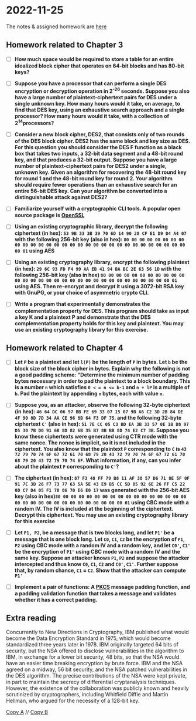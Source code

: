 # 2022-11-25

The notes & assigned homework are [here](https://uncloak.org/courses/rust+cryptography+engineering/course-2022-11-25+Session+2+Notes)

## Homework related to Chapter 3

* [ ] **How much space would be required to store a table for an entire idealized block cipher that operates on 64-bit blocks and has 80-bit keys?**

* [ ] **Suppose you have a processor that can perform a single DES encryption or decryption operation in 2<sup>-26</sup> seconds. Suppose you also have a large number of plaintext-ciphertext pairs for DES under a single unknown key. How many hours would it take, on average, to find that DES key, using an exhaustive search approach and a single processor? How many hours would it take, with a collection of 2<sup>14</sup>processors?**

* [ ] **Consider a new block cipher, DES2, that consists only of two rounds of the DES block cipher. DES2 has the same block and key size as DES. For this question you should consider the DES F function as a black box that takes two inputs, a 32-bit data segment and a 48-bit round key, and that produces a 32-bit output. Suppose you have a large number of plaintext-ciphertext pairs for DES2 under a single, unknown key. Given an algorithm for recovering the 48-bit round key for round 1 and the 48-bit round key for round 2. Your algorithm should require fewer operations than an exhaustive search for an entire 56-bit DES key. Can your algorithm be converted into a distinguishable attack against DES2?**
* [ ] **Familiarize yourself with a cryptographic CLI tools. A popular open source package is [OpenSSL](https://docs.rs/openssl/latest/openssl/aes/index.html)**

* [ ] **Using an existing cryptographic library, decrypt the following ciphertext (in hex): `53 9B 33 3B 39 70 6D 14 90 28 CF E1 D9 D4 A4 07` with the following 256-bit key (also in hex): `80 00 00 00 00 00 00 00 00 00 00 00 00 00 00 00 00 00 00 00 00 00 00 00 00 00 00 00 00 00 00 01` using AES**

* [ ] **Using an existing cryptography library, encrypt the following plaintext (in hex): `29 6C 93 FD F4 99 AA EB 41 94 BA BC 2E 63 56 1D` with the following 256-bit key (also in hex) `80 00 00 00 00 00 00 00 00 00 00 00 00 00 00 00 00 00 00 00 00 00 00 00 00 00 00 00 00 00 00 01` using AES. Then re-encrypt and decrypt it using a 3072-bit RSA key with GnuPG, or your choice of asymmetric crypto CLI.**

* [ ] **Write a program that experimentally demonstrates the complementation property for DES. This program should take as input a key K and a plaintext P and demonstrate that the DES complementation property holds for this key and plaintext. You may use an existing cryptography library for this exercise.**

## Homework related to Chapter 4

* [ ] **Let `P` be a plaintext and let `l(P)` be the length of `P` in bytes. Let `b` be the block size of the block cipher in bytes. Explain why the following is not a good padding scheme: "Determine the minimum number of padding bytes necessary in order to pad the plaintext to a block boundary. This is a number `n` which satisfies `0 < = n <= b-1` and `n + lP` is a multiple of `b`. Pad the plaintext by appending `n` bytes, each with value `n`.**

* [ ] **Suppose you, as an attacker, observe the following 32-byte ciphertext (in hex): `46 64 DC 06 97 BB FE 69 33 07 15 07 9B A6 C2 3D 2B 84 DE 4F 90 8D 7D 34 AA CE 96 8B 64 F3 DF 75`. and the following 32-byte ciphertext `C'` (also in hex): `51 7E CC 05 C3 BD EA 3B 33 57 0E 1B D8 97 D5 30 7B D0 91 6B 8D 82 6B 35 B7 8B BB 8D 74 E2 C7 3B`. Suppose you know these ciphertexts were generated using CTR mode with the same nonce. The nonce is implicit, so it is not included in the ciphertext. You also know that the plaintext `P` corresponding to `C` is `43 72 79 70 74 6F 67 72 61 70 68 79 20 43 72 79 70 74 6F 67 72 61 70 68 79 20 43 72 79 70 74 6F`. What information, if any, can you infer about the plaintext `P` corresponding to `C'`?**

* [ ] **The ciphertext (in hex): `87 F3 48 FF 79 B8 11 AF 38 57 D6 71 8E 5F 0F 91 7C 3D 26 F7 73 77 63 5A 5E 43 E9 B5 CC 5D 05 92 6E 26 FF C5 22 0D C7 D4 05 F1 70 86 70 E6 E0 17` was generated with the 256-bit AES key (also in hex)`80 00 00 00 00 00 00 00 00 00 00 00 00 00 00 00 00 00 00 00 00 00 00 00 00 00 00 00 00 00 00 01` using CBC mode with a random IV. The IV is included at the beginning of the ciphertext. Decrypt this ciphertext. You may use an existing cryptography library for this exercise**

* [ ] **Let `P1, P2`, be a message that is two blocks long, and let `P1'` be a message that is one block long. Let `C0`, `C1`, `C2` be the encryption of `P1`, `P2` using CBC mode with a random IV and a random key, and let `C0'`, `C1'` be the encryption of `P1'` using CBC mode with a random IV and the same key. Suppose an attacker knows `P1`, `P2` and suppose the attacker intercepted and thus know `C0`, `C1`, `C2` and `C0'`, `C1'`. Further suppose that, by random chance, `C1` = `C2`. Show that the attacker can compute `P1'`**

* [ ] **Implement a pair of functions: A [PKCS](https://en.wikipedia.org/wiki/PKCS_7) message padding function, and a padding validation function that takes a message and validates whether it has a correct padding.**

## Extra reading

Concurrently to New Directions in Cryptography, IBM published what would become the Data Encryption Standard in 1975, which would become standardized three years later in 1978. IBM originally targeted 64 bits of security, but the NSA offered to disclose vulnerabilities in the algorithm to IBM, in exchange for a lower bit security, 48 bits, so that the NSA would have an easier time breaking encryption by brute force. IBM and the NSA agreed on a midway, 56 bit security, and the NSA patched vulnerabilities in the DES algorithm. The precise contributions of the NSA were kept private, in part to maintain the secrecy of differential cryptanalysis techniques. However, the existence of the collaboration was publicly known and heavily scrutinized by cryptographers, including Whitfield Diffie and Martin Hellman, who argued for the necessity of a 128-bit key.

[Copy A](https://web.archive.org/web/20140226205104/http://origin-www.computer.org/csdl/mags/co/1977/06/01646525.pdf) // [Copy B](https://ee.stanford.edu/~hellman/publications/27.pdf)


